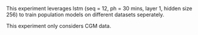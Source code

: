 This experiment leverages lstm (seq = 12, ph = 30 mins, layer 1, hidden size 256) to train population models on different datasets seperately.

This experiment only considers CGM data.

